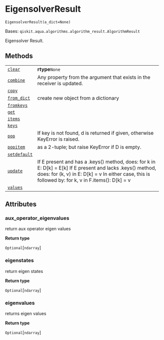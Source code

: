 # EigensolverResult

<span id="undefined" />

`EigensolverResult(a_dict=None)`

Bases: `qiskit.aqua.algorithms.algorithm_result.AlgorithmResult`

Eigensolver Result.

## Methods

|                                                                                                                                                                               |                                                                                                                                                                                                                      |
| ----------------------------------------------------------------------------------------------------------------------------------------------------------------------------- | -------------------------------------------------------------------------------------------------------------------------------------------------------------------------------------------------------------------- |
| [`clear`](qiskit.aqua.algorithms.EigensolverResult.clear#qiskit.aqua.algorithms.EigensolverResult.clear "qiskit.aqua.algorithms.EigensolverResult.clear")                     | **rtype**`None`                                                                                                                                                                                                      |
| [`combine`](qiskit.aqua.algorithms.EigensolverResult.combine#qiskit.aqua.algorithms.EigensolverResult.combine "qiskit.aqua.algorithms.EigensolverResult.combine")             | Any property from the argument that exists in the receiver is updated.                                                                                                                                               |
| [`copy`](qiskit.aqua.algorithms.EigensolverResult.copy#qiskit.aqua.algorithms.EigensolverResult.copy "qiskit.aqua.algorithms.EigensolverResult.copy")                         |                                                                                                                                                                                                                      |
| [`from_dict`](qiskit.aqua.algorithms.EigensolverResult.from_dict#qiskit.aqua.algorithms.EigensolverResult.from_dict "qiskit.aqua.algorithms.EigensolverResult.from_dict")     | create new object from a dictionary                                                                                                                                                                                  |
| [`fromkeys`](qiskit.aqua.algorithms.EigensolverResult.fromkeys#qiskit.aqua.algorithms.EigensolverResult.fromkeys "qiskit.aqua.algorithms.EigensolverResult.fromkeys")         |                                                                                                                                                                                                                      |
| [`get`](qiskit.aqua.algorithms.EigensolverResult.get#qiskit.aqua.algorithms.EigensolverResult.get "qiskit.aqua.algorithms.EigensolverResult.get")                             |                                                                                                                                                                                                                      |
| [`items`](qiskit.aqua.algorithms.EigensolverResult.items#qiskit.aqua.algorithms.EigensolverResult.items "qiskit.aqua.algorithms.EigensolverResult.items")                     |                                                                                                                                                                                                                      |
| [`keys`](qiskit.aqua.algorithms.EigensolverResult.keys#qiskit.aqua.algorithms.EigensolverResult.keys "qiskit.aqua.algorithms.EigensolverResult.keys")                         |                                                                                                                                                                                                                      |
| [`pop`](qiskit.aqua.algorithms.EigensolverResult.pop#qiskit.aqua.algorithms.EigensolverResult.pop "qiskit.aqua.algorithms.EigensolverResult.pop")                             | If key is not found, d is returned if given, otherwise KeyError is raised.                                                                                                                                           |
| [`popitem`](qiskit.aqua.algorithms.EigensolverResult.popitem#qiskit.aqua.algorithms.EigensolverResult.popitem "qiskit.aqua.algorithms.EigensolverResult.popitem")             | as a 2-tuple; but raise KeyError if D is empty.                                                                                                                                                                      |
| [`setdefault`](qiskit.aqua.algorithms.EigensolverResult.setdefault#qiskit.aqua.algorithms.EigensolverResult.setdefault "qiskit.aqua.algorithms.EigensolverResult.setdefault") |                                                                                                                                                                                                                      |
| [`update`](qiskit.aqua.algorithms.EigensolverResult.update#qiskit.aqua.algorithms.EigensolverResult.update "qiskit.aqua.algorithms.EigensolverResult.update")                 | If E present and has a .keys() method, does: for k in E: D\[k] = E\[k] If E present and lacks .keys() method, does: for (k, v) in E: D\[k] = v In either case, this is followed by: for k, v in F.items(): D\[k] = v |
| [`values`](qiskit.aqua.algorithms.EigensolverResult.values#qiskit.aqua.algorithms.EigensolverResult.values "qiskit.aqua.algorithms.EigensolverResult.values")                 |                                                                                                                                                                                                                      |

## Attributes

<span id="undefined" />

### aux\_operator\_eigenvalues

return aux operator eigen values

**Return type**

`Optional`\[`ndarray`]

<span id="undefined" />

### eigenstates

return eigen states

**Return type**

`Optional`\[`ndarray`]

<span id="undefined" />

### eigenvalues

returns eigen values

**Return type**

`Optional`\[`ndarray`]

